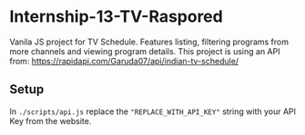 # Internship-13-TV-Raspored
Vanila JS project for TV Schedule. Features listing, filtering programs from more channels and viewing program details.
This project is using an API from: https://rapidapi.com/Garuda07/api/indian-tv-schedule/
## Setup
In ```./scripts/api.js``` replace the ```"REPLACE_WITH_API_KEY"``` string with your API Key from the website.
